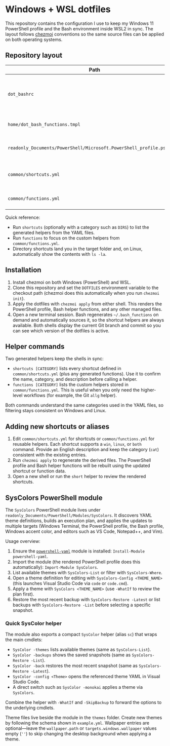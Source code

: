 # Windows + WSL dotfiles

This repository contains the configuration I use to keep my Windows 11 PowerShell
profile and the Bash environment inside WSL2 in sync. The layout follows
[chezmoi](https://www.chezmoi.io/) conventions so the same source files can be
applied on both operating systems.

## Repository layout

| Path | Purpose |
| --- | --- |
| `dot_bashrc` | Bash profile applied in WSL. Detects the dotfiles directory, refreshes the checkout with `chezmoi update`, renders helper functions, and sources shared shortcuts. |
| `home/dot_bash_functions.tmpl` | chezmoi template that turns the shared shortcut definitions into Bash functions. |
| `readonly_Documents/PowerShell/Microsoft.PowerShell_profile.ps1.tmpl` | PowerShell profile template. chezmoi renders the final `Microsoft.PowerShell_profile.ps1` on Windows. |
| `common/shortcuts.yml` | Single source of truth for helper commands and directory shortcuts that are rendered for both shells. |
| `common/functions.yml` | Shared function definitions (for example, Git helpers) that are rendered alongside the shortcuts. |

Quick reference:

- Run `shortcuts` (optionally with a category such as `DIRS`) to list the generated helpers from the YAML files.
- Run `functions` to focus on the custom helpers from `common/functions.yml`.
- Directory shortcuts land you in the target folder and, on Linux, automatically show the contents with `ls -la`.

## Installation

1. Install chezmoi on both Windows (PowerShell) and WSL.
2. Clone this repository and set the `DOTFILES` environment variable to the
   checkout path (chezmoi does this automatically when you run `chezmoi init`).
3. Apply the dotfiles with `chezmoi apply` from either shell. This renders the
   PowerShell profile, Bash helper functions, and any other managed files.
4. Open a new terminal session. Bash regenerates `~/.bash_functions` on demand
   and automatically sources it, so the shortcut helpers are always available.
   Both shells display the current Git branch and commit so you can see which
   version of the dotfiles is active.

## Helper commands

Two generated helpers keep the shells in sync:

- `shortcuts [CATEGORY]` lists every shortcut defined in `common/shortcuts.yml` (plus any generated functions). Use it to confirm the name, category, and description before calling a helper.
- `functions [CATEGORY]` lists the custom helpers stored in `common/functions.yml`. This is useful when you only need the higher-level workflows (for example, the Git `allg` helper).

Both commands understand the same categories used in the YAML files, so filtering stays consistent on Windows and Linux.

## Adding new shortcuts or aliases

1. Edit `common/shortcuts.yml` for shortcuts or `common/functions.yml` for
   reusable helpers. Each shortcut supports a `win`, `linux`, or `both`
   command. Provide an English description and keep the category (`cat`)
   consistent with the existing entries.
2. Run `chezmoi apply` to regenerate the derived files. The PowerShell profile
   and Bash helper functions will be rebuilt using the updated shortcut or
   function data.
3. Open a new shell or run the `short` helper to review the rendered shortcuts.


## SysColors PowerShell module

The `SysColors` PowerShell module lives under `readonly_Documents/PowerShell/Modules/SysColors`.
It discovers YAML theme definitions, builds an execution plan, and applies the updates to
multiple targets (Windows Terminal, the PowerShell profile, the Bash profile, Windows accent
color, and editors such as VS Code, Notepad++, and Vim).

Usage overview:

1. Ensure the [`powershell-yaml`](https://www.powershellgallery.com/packages/powershell-yaml)
   module is installed: `Install-Module powershell-yaml`.
2. Import the module (the rendered PowerShell profile does this automatically):
   `Import-Module SysColors`.
3. List available themes with `SysColors-List` or filter with `SysColors-Where`.
4. Open a theme definition for editing with `SysColors-Config <THEME_NAME>` (this launches
   Visual Studio Code via `code` or `code.cmd`).
5. Apply a theme with `SysColors <THEME_NAME>` (use `-WhatIf` to review the plan first).
6. Restore the most recent backup with `SysColors-Restore -Latest` or list backups
   with `SysColors-Restore -List` before selecting a specific snapshot.

### Quick SysColor helper

The module also exports a compact `SysColor` helper (alias `sc`) that wraps the
main cmdlets:

- `SysColor -themes` lists available themes (same as `SysColors-List`).
- `SysColor -backups` shows the saved snapshots (same as `SysColors-Restore -List`).
- `SysColor -back` restores the most recent snapshot (same as `SysColors-Restore -Latest`).
- `SysColor -config <Theme>` opens the referenced theme YAML in Visual Studio Code.
- A direct switch such as `SysColor -monokai` applies a theme via `SysColors`.

Combine the helper with `-WhatIf` and `-SkipBackup` to forward the options to the
underlying cmdlets.

Theme files live beside the module in the `themes` folder. Create new themes by
following the schema shown in `example.yml`. Wallpaper entries are optional—leave
the `wallpaper.path` or `targets.windows.wallpaper` values empty (`''`) to skip
changing the desktop background when applying a theme.
